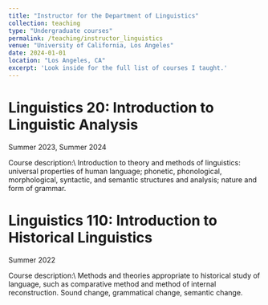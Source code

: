 ```yaml
---
title: "Instructor for the Department of Linguistics"
collection: teaching
type: "Undergraduate courses"
permalink: /teaching/instructor_linguistics
venue: "University of California, Los Angeles"
date: 2024-01-01
location: "Los Angeles, CA"
excerpt: 'Look inside for the full list of courses I taught.'
---
```


Linguistics 20: Introduction to Linguistic Analysis
======
Summer 2023, Summer 2024

Course description:\\
Introduction to theory and methods of linguistics: universal properties of human language; phonetic, phonological, morphological, syntactic, and semantic structures and analysis; nature and form of grammar.

Linguistics 110: Introduction to Historical Linguistics
======
Summer 2022

Course description:\\
Methods and theories appropriate to historical study of language, such as comparative method and method of internal reconstruction. Sound change, grammatical change, semantic change.